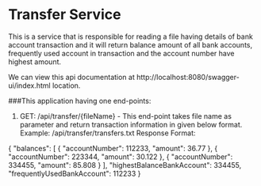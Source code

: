 # Transfer Service

This is a service that is responsible for reading a file having details of bank account transaction and it will 
return balance amount of all bank accounts, frequently used account in transaction and the account number have highest amount. 

We can view this api documentation at http://localhost:8080/swagger-ui/index.html location.

###This application having one end-points:

1) GET: /api/transfer/{fileName} - This end-point takes file name as parameter and return transaction information in given below format.
   Example: /api/transfer/transfers.txt
   Response Format: 

{
"balances": [
      {
         "accountNumber": 112233,
         "amount": 36.77
      },
      {
         "accountNumber": 223344,
         "amount": 30.122
      },
      {
         "accountNumber": 334455,
         "amount": 85.808
      }
   ],
   "highestBalanceBankAccount": 334455,
   "frequentlyUsedBankAccount": 112233
   }